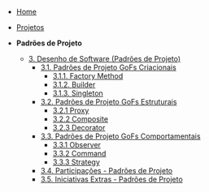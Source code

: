 <!-- docs/_sidebar.md -->
- [Home](/README.md)
- [Projetos](/Projeto/Projeto.md)

- **Padrões de Projeto**
  - [3. Desenho de Software (Padrões de Projeto)](/PadroesDeProjeto/3.PadroesDeProjeto.md)
    - [3.1. Padrões de Projeto GoFs Criacionais](/PadroesDeProjeto/3.1.GoFsCriacionais.md)
      - [3.1.1. Factory Method](/PadroesDeProjeto/3.1.1.FactoryMethod.md)
      - [3.1.2. Builder](/PadroesDeProjeto/3.1.2.Builder.md)
      - [3.1.3. Singleton](/PadroesDeProjeto/3.1.3.Singleton.md)
    - [3.2. Padrões de Projeto GoFs Estruturais](/PadroesDeProjeto/3.2.GoFsEstruturais.md)
      - [3.2.1 Proxy](/PadroesDeProjeto/3.2.1.Proxy.md)
      - [3.2.2 Composite](/PadroesDeProjeto/3.2.2.Composite.md)
      - [3.2.3 Decorator](/PadroesDeProjeto/3.2.3.Decorator.md)
    - [3.3. Padrões de Projeto GoFs Comportamentais](/PadroesDeProjeto/3.3.GoFsComportamentais.md)
      - [3.3.1 Observer](/PadroesDeProjeto/3.3.1Observer.md)
      - [3.3.2 Command](/PadroesDeProjeto/3.3.2.Command.md)
      - [3.3.3 Strategy](/PadroesDeProjeto/3.3.3.Strategy.md)
    - [3.4. Participações - Padrões de Projeto](/PadroesDeProjeto/3.4.ParticipacoesPadroes.md)
    - [3.5. Iniciativas Extras - Padrões de Projeto](/PadroesDeProjeto/3.5.IniciativasExtras.md)
      
